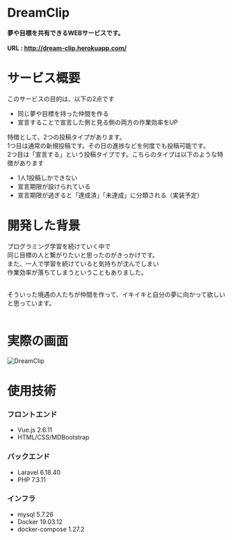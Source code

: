 # DreamClip
__夢や目標を共有できるWEBサービスです。__<br><br>
__URL : http://dream-clip.herokuapp.com/__

# サービス概要
このサービスの目的は、以下の2点です<br>
- 同じ夢や目標を持った仲間を作る
- 宣言することで宣言した側と見る側の両方の作業効率をUP<br>

特徴として、2つの投稿タイプがあります。<br>
1つ目は通常の新規投稿です。その日の進捗などを何度でも投稿可能です。<br>
2つ目は「宣言する」という投稿タイプです。こちらのタイプは以下のような特徴があります<br>
- 1人1投稿しかできない
- 宣言期限が設けられている
- 宣言期限が過ぎると「達成済」「未達成」に分類される（実装予定）<br>

# 開発した背景
プログラミング学習を続けていく中で<br>
同じ目標の人と繋がりたいと思ったのがきっかけです。<br>
また、一人で学習を続けていると気持ちが沈んでしまい<br>
作業効率が落ちてしまうということもありました。<br><br>

そういった境遇の人たちが仲間を作って、イキイキと自分の夢に向かって欲しいと思っています。<br><br>

# 実際の画面
![DreamClip](https://user-images.githubusercontent.com/65642316/101976075-1248a600-3c85-11eb-9fab-7f785f748e85.png)

# 使用技術
### フロントエンド
- Vue.js 2.6.11
- HTML/CSS/MDBootstrap
### バックエンド
- Laravel 6.18.40
- PHP 7.3.11
### インフラ
- mysql 5.7.26
- Docker 19.03.12
- docker-compose 1.27.2
